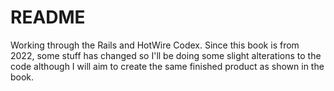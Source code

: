 # README

Working through the Rails and HotWire Codex. Since this book is from 2022, some stuff has changed so I'll be doing some slight alterations to the code although I will aim to create the same finished product as shown in the book.
